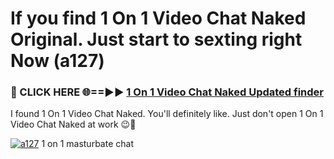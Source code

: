 # If you find 1 On 1 Video Chat Naked Original. Just start to sexting right Now (a127)

<h3>🔴 CLICK HERE 🌐==►► <a href="https://tinyurl.com/mtbk5fxa" rel="nofollow">1 On 1 Video Chat Naked Updated finder</a></h3>

I found 1 On 1 Video Chat Naked. You'll definitely like. Just don't open 1 On 1 Video Chat Naked at work 😉💬

[![a127](https://i.imgur.com/Q8WKrnY.jpeg)](https://tinyurl.com/mtbk5fxa)
1 on 1 masturbate chat